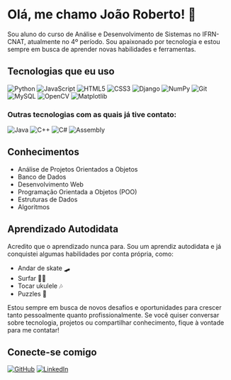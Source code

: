 # Olá, me chamo **João Roberto**! 👋

Sou aluno do curso de Análise e Desenvolvimento de Sistemas no IFRN-CNAT, atualmente no 4º período. Sou apaixonado por tecnologia e estou sempre em busca de aprender novas habilidades e ferramentas.

## Tecnologias que eu uso

![Python](https://img.shields.io/badge/Python-3776AB?style=flat-square&logo=python&logoColor=ffffff)
![JavaScript](https://img.shields.io/badge/JavaScript-F7DF1E?style=flat-square&logo=javascript&logoColor=000000)
![HTML5](https://img.shields.io/badge/HTML5-E34F26?style=flat-square&logo=html5&logoColor=ffffff)
![CSS3](https://img.shields.io/badge/CSS3-1572B6?style=flat-square&logo=css3&logoColor=ffffff)
![Django](https://img.shields.io/badge/Django-092E20?style=flat-square&logo=django&logoColor=white)
![NumPy](https://img.shields.io/badge/NumPy-013243?style=flat-square&logo=numpy&logoColor=white)
![Git](https://img.shields.io/badge/Git-F05032?style=flat-square&logo=git&logoColor=white)
![MySQL](https://img.shields.io/badge/MySQL-4479A1?style=flat-square&logo=mysql&logoColor=white)
![OpenCV](https://img.shields.io/badge/OpenCV-5C3EE8?style=flat-square&logo=opencv&logoColor=white)
![Matplotlib](https://img.shields.io/badge/Matplotlib-003B57?style=flat-square&logo=matplotlib&logoColor=white)

### Outras tecnologias com as quais já tive contato:
![Java](https://img.shields.io/badge/Java-007396?style=flat-square&logo=java&logoColor=ffffff) 
![C++](https://img.shields.io/badge/C++-00599C?style=flat-square&logo=c%2B%2B&logoColor=ffffff) 
![C#](https://img.shields.io/badge/C%23-239120?style=flat-square&logo=csharp&logoColor=white) 
![Assembly](https://img.shields.io/badge/Assembly-000000?style=flat-square&logo=undefined&logoColor=ffffff) 

## Conhecimentos

- Análise de Projetos Orientados a Objetos
- Banco de Dados
- Desenvolvimento Web
- Programação Orientada a Objetos (POO)
- Estruturas de Dados
- Algoritmos 

## Aprendizado Autodidata

Acredito que o aprendizado nunca para. Sou um aprendiz autodidata e já conquistei algumas habilidades por conta própria, como:

- Andar de skate 🛹
- Surfar 🏄🏻
- Tocar ukulele 🎶
- Puzzles 🧩

Estou sempre em busca de novos desafios e oportunidades para crescer tanto pessoalmente quanto profissionalmente. Se você quiser conversar sobre tecnologia, projetos ou compartilhar conhecimento, fique à vontade para me contatar!

## Conecte-se comigo

[![GitHub](https://img.shields.io/badge/GitHub-000000?style=flat-square&logo=github&logoColor=white)](https://github.com/JoaoRobert0)
[![LinkedIn](https://img.shields.io/badge/LinkedIn-0077B5?style=flat-square&logo=linkedin&logoColor=white)](https://www.linkedin.com/in/jo%C3%A3o-roberto-535584314/)
